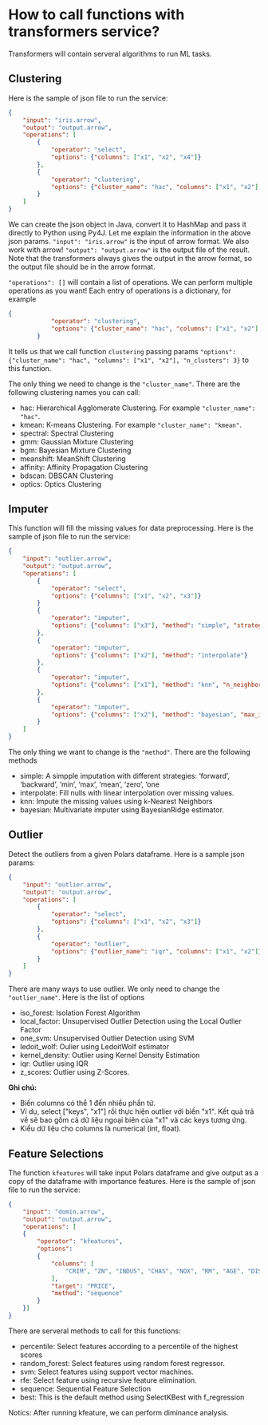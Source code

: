 # How to call functions with transformers service?

Transformers will contain serveral algorithms to run ML tasks.

## Clustering

Here is the sample of json file to run the service:
```json
{
    "input": "iris.arrow",
    "output": "output.arrow",
    "operations": [
        {
            "operator": "select",
            "options": {"columns": ["x1", "x2", "x4"]}
        },
        {
            "operator": "clustering",
            "options": {"cluster_name": "hac", "columns": ["x1", "x2"], "n_clusters": 3}
        }
    ]
}
```
We can create the json object in Java, convert it to HashMap and pass it directly to Python using Py4J.
Let me explain the information in the above json params.
`"input": "iris.arrow"` is the input of arrow format. We also work with arrow!
`"output": "output.arrow"` is the output file of the result. Note that the transformers always gives the output in the arrow format, so the output file should be in the arrow format.

`"operations": []` will contain a list of operations. We can perform multiple operations as you want!
Each entry of operations is a dictionary, for example
```json
{
            "operator": "clustering",
            "options": {"cluster_name": "hac", "columns": ["x1", "x2"], "n_clusters": 3}
        }
```
It tells us that we call function `clustering` passing params `"options": {"cluster_name": "hac", "columns": ["x1", "x2"], "n_clusters": 3}` to this function.

The only thing we need to change is the `"cluster_name"`. There are the following clustering names you can call:

- hac: Hierarchical Agglomerate Clustering. For example `"cluster_name": "hac"`.
- kmean: K-means Clustering. For example `"cluster_name": "kmean"`.
- spectral: Spectral Clustering
- gmm: Gaussian Mixture Clustering
- bgm: Bayesian Mixture Clustering
- meanshift: MeanShift Clustering
- affinity: Affinity Propagation Clustering
- bdscan: DBSCAN Clustering
- optics: Optics Clustering

## Imputer
This function will fill the missing values for data preprocessing.
Here is the sample of json file to run the service:
```json
{
    "input": "outlier.arrow",
    "output": "output.arrow",
    "operations": [
        {
            "operator": "select",
            "options": {"columns": ["x1", "x2", "x3"]}
        }
        {
            "operator": "imputer",
            "options": {"columns": ["x3"], "method": "simple", "strategy": "mean"}
        },
        {
            "operator": "imputer",
            "options": {"columns": ["x2"], "method": "interpolate"}
        },
        {
            "operator": "imputer",
            "options": {"columns": ["x1"], "method": "knn", "n_neighbors": 5}
        },
        {
            "operator": "imputer",
            "options": {"columns": ["x2"], "method": "bayesian", "max_iter": 10}
        }
    ]
}

```
The only thing we want to change is the `"method"`. There are the following methods
- simple: A simpple imputation with different strategies: ‘forward’, ‘backward’, ‘min’, ‘max’, ‘mean’, ‘zero’, ‘one
- interpolate: Fill nulls with linear interpolation over missing values.
- knn: Impute the missing values using k-Nearest Neighbors
- bayesian: Multivariate imputer using BayesianRidge estimator.

## Outlier
Detect the outliers from a given Polars dataframe.
Here is a sample json params:
```json
{
    "input": "outlier.arrow",
    "output": "output.arrow",
    "operations": [
        {
            "operator": "select",
            "options": {"columns": ["x1", "x2", "x3"]}
        },
        {
            "operator": "outlier",
            "options": {"outlier_name": "iqr", "columns": ["x1", "x2"]}
        }
    ]
}
```
There are many ways to use outlier. We only need to change the `"outlier_name"`. Here is the list of options
- iso_forest: Isolation Forest Algorithm
- local_factor: Unsupervised Outlier Detection using the Local Outlier Factor
- one_svm: Unsupervised Outlier Detection using SVM
- ledoit_wolf: Oulier using LedoitWolf estimator
- kernel_density: Outlier using Kernel Density Estimation
- iqr: Outlier using IQR
- z_scores: Outlier using Z-Scores.

**Ghi chú:**
- Biến columns có thể 1 đến nhiều phần tử.
- Ví dụ, select ["keys", "x1"] rồi thực hiện outlier với biến "x1". Kết quả trả về sẽ bao gồm cả dữ liệu ngoại biên của "x1" và các keys tương ứng.
- Kiểu dữ liệu cho columns là numerical (int, float).


## Feature Selections

The function `kfeatures` will take input Polars dataframe and give output as a copy of the dataframe with importance features.
Here is the sample of json file to run the service:
```json
{
    "input": "domin.arrow",
    "output": "output.arrow",
    "operations": [
    {
        "operator": "kfeatures",
        "options":
        {
            "columns": [
                "CRIM", "ZN", "INDUS", "CHAS", "NOX", "RM", "AGE", "DIS", "RAD", "TAX", "PTRATIO", "B", "LSTAT"
            ],
            "target": "PRICE",
            "method": "sequence"
        }
    }]
}
```
There are serveral methods to call for this functions:
- percentile: Select features according to a percentile of the highest scores
- random_forest: Select features using random forest regressor.
- svm: Select features using support vector machines.
- rfe: Select feature using recursive feature elimination.
- sequence: Sequential Feature Selection
- best: This is the default method using SelectKBest with f_regression

Notics: After running kfeature, we can perform diminance analysis.
